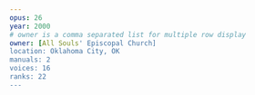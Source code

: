 ```yaml
---
opus: 26
year: 2000
# owner is a comma separated list for multiple row display
owner: [All Souls' Episcopal Church]
location: Oklahoma City, OK
manuals: 2
voices: 16
ranks: 22
---
```

